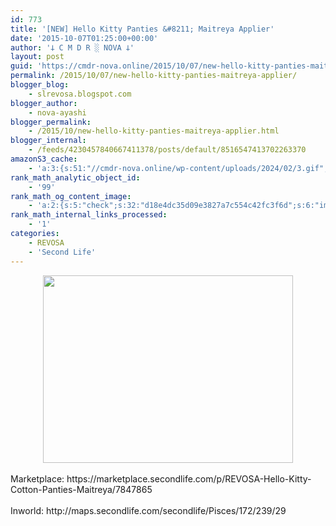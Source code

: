 ```yaml
---
id: 773
title: '[NEW] Hello Kitty Panties &#8211; Maitreya Applier'
date: '2015-10-07T01:25:00+00:00'
author: '𐕣 C M D R ░ NOVA 𐕣'
layout: post
guid: 'https://cmdr-nova.online/2015/10/07/new-hello-kitty-panties-maitreya-applier/'
permalink: /2015/10/07/new-hello-kitty-panties-maitreya-applier/
blogger_blog:
    - slrevosa.blogspot.com
blogger_author:
    - nova-ayashi
blogger_permalink:
    - /2015/10/new-hello-kitty-panties-maitreya-applier.html
blogger_internal:
    - /feeds/4230457840667411378/posts/default/8516547413702263370
amazonS3_cache:
    - 'a:3:{s:51:"//cmdr-nova.online/wp-content/uploads/2024/02/3.gif";a:1:{s:9:"timestamp";i:1715870438;}s:57:"//cmdr-nova.online/wp-content/uploads/2024/02/NoAi_01.png";a:1:{s:9:"timestamp";i:1721671331;}s:67:"//cmdr-nova.online/wp-content/uploads/2024/02/721ac29ea9cbae00.jpeg";a:1:{s:9:"timestamp";i:1715043133;}}'
rank_math_analytic_object_id:
    - '99'
rank_math_og_content_image:
    - 'a:2:{s:5:"check";s:32:"d18e4dc35d09e3827a7c554c42fc3f6d";s:6:"images";a:0:{}}'
rank_math_internal_links_processed:
    - '1'
categories:
    - REVOSA
    - 'Second Life'
---
```


<div style="clear: both; text-align: center;">
<a href="http://1.bp.blogspot.com/-E0K6Nko7c98/VhR0cf3-XRI/AAAAAAAAAWs/D_FWl5ZUUE8/s1600/hkpantyad.png" style="margin-left: 1em; margin-right: 1em;"><img border="0" height="300" src="http://1.bp.blogspot.com/-E0K6Nko7c98/VhR0cf3-XRI/AAAAAAAAAWs/D_FWl5ZUUE8/s400/hkpantyad.png" width="400" /></a></div>
<br />
Marketplace: https://marketplace.secondlife.com/p/REVOSA-Hello-Kitty-Cotton-Panties-Maitreya/7847865<br />
<br />
Inworld: http://maps.secondlife.com/secondlife/Pisces/172/239/29